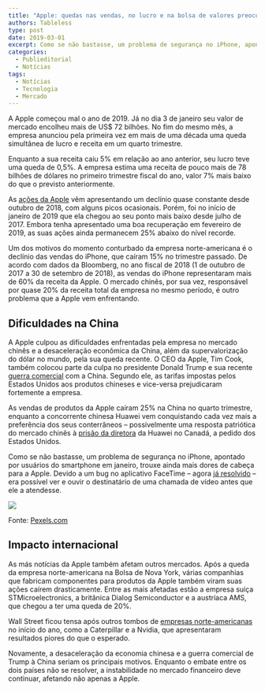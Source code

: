 ```yaml
---
title: "Apple: quedas nas vendas, no lucro e na bolsa de valores preocupam"
authors: Tableless
type: post
date: 2019-03-01
excerpt: Como se não bastasse, um problema de segurança no iPhone, apontado por usuários do smartphone em janeiro, trouxe ainda mais dores de cabeça para a Apple.
categories:
  - Publieditorial
  - Notícias
tags:
  - Notícias
  - Tecnologia
  - Mercado
---
```


A Apple começou mal o ano de 2019. Já no dia 3 de janeiro seu valor de mercado encolheu mais de US$ 72 bilhões. No fim do mesmo mês, a empresa anunciou pela primeira vez em mais de uma década uma queda simultânea de lucro e receita em um quarto trimestre.

Enquanto a sua receita caiu 5% em relação ao ano anterior, seu lucro teve uma queda de 0,5%. A empresa estima uma receita de pouco mais de 78 bilhões de dólares no primeiro trimestre fiscal do ano, valor 7% mais baixo do que o previsto anteriormente.

As [ações da Apple](https://www.etoro.com/pt-pt/markets/aapl) vêm apresentando um declínio quase constante desde outubro de 2018, com alguns picos ocasionais. Porém, foi no início de janeiro de 2019 que ela chegou ao seu ponto mais baixo desde julho de 2017. Embora tenha apresentado uma boa recuperação em fevereiro de 2019, as suas ações ainda permanecem 25% abaixo do nível recorde.

Um dos motivos do momento conturbado da empresa norte-americana é o declínio das vendas do iPhone, que caíram 15% no trimestre passado. De acordo com dados da Bloomberg, no ano fiscal de 2018 (1 de outubro de 2017 a 30 de setembro de 2018), as vendas do iPhone representaram mais de 60% da receita da Apple. O mercado chinês, por sua vez, responsável por quase 20% da receita total da empresa no mesmo período, é outro problema que a Apple vem enfrentando.

## Dificuldades na China

A Apple culpou as dificuldades enfrentadas pela empresa no mercado chinês e a desaceleração econômica da China, além da supervalorização do dólar no mundo, pela sua queda recente. O CEO da Apple, Tim Cook, também colocou parte da culpa no presidente Donald Trump e sua recente [guerra comercial](https://www.businessinsider.com/tim-cook-trump-tariffs-china-trade-war-apple-iphone-sales-2019-1?r=US&IR=T) com a China. Segundo ele, as tarifas impostas pelos Estados Unidos aos produtos chineses e vice-versa prejudicaram fortemente a empresa.

As vendas de produtos da Apple caíram 25% na China no quarto trimestre, enquanto a concorrente chinesa Huawei vem conquistando cada vez mais a preferência dos seus conterrâneos – possivelmente uma resposta patriótica do mercado chinês à [prisão da diretora](https://www.valor.com.br/internacional/6014449/canada-prende-diretora-da-chinesa-huawei-pedido-dos-estados-unidos) da Huawei no Canadá, a pedido dos Estados Unidos.

Como se não bastasse, um problema de segurança no iPhone, apontado por usuários do smartphone em janeiro, trouxe ainda mais dores de cabeça para a Apple. Devido a um bug no aplicativo FaceTime – agora [já resolvido](https://gizmodo.uol.com.br/correcao-bug-facetime-espionar-usuarios/) – era possível ver e ouvir o destinatário de uma chamada de vídeo antes que ele a atendesse.

![](https://i.imgur.com/Q3hgAVD.jpg)

Fonte: [Pexels.com](https://www.pexels.com/photo/apple-apple-devices-blur-cellphone-198192/)

## Impacto internacional

As más notícias da Apple também afetam outros mercados. Após a queda da empresa norte-americana na Bolsa de Nova York, várias companhias que fabricam componentes para produtos da Apple também viram suas ações caírem drasticamente. Entre as mais afetadas estão a empresa suíça STMicroelectronics, a britânica Dialog Semiconductor e a austríaca AMS, que chegou a ter uma queda de 20%.

Wall Street ficou tensa após outros tombos de [empresas norte-americanas](https://www.bloomberg.com/news/articles/2019-01-28/china-weakness-spreads-far-and-wide-from-caterpillar-to-nvidia) no início do ano, como a Caterpillar e a Nvidia, que apresentaram resultados piores do que o esperado.

Novamente, a desaceleração da economia chinesa e a guerra comercial de Trump à China seriam os principais motivos. Enquanto o embate entre os dois países não se resolver, a instabilidade no mercado financeiro deve continuar, afetando não apenas a Apple.
